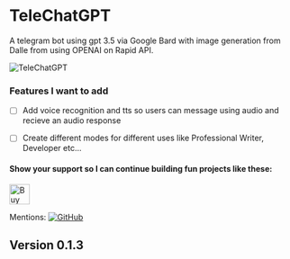 # TeleChatGPT

A telegram bot using gpt 3.5 via Google Bard with image generation from Dalle from using OPENAI on Rapid API.

![TeleChatGPT](https://i.ibb.co/zX3ShVy/IMG-20230515-191340-544.jpg)



### Features I want to add
- [ ] Add voice recognition and tts so users can message using audio and recieve an audio response
- [ ] Create different modes for different uses like Professional Writer, Developer etc...





#### Show your support so I can continue building fun projects like these:
<a href='https://ko-fi.com/W7W1KJXSN' target='_blank'><img height='36' style='border:0px;height:36px;' src='https://storage.ko-fi.com/cdn/kofi2.png?v=3' border='0' alt='Buy Me a Coffee at ko-fi.com' /></a>

Mentions:
[![GitHub](https://img.shields.io/badge/GitHub-acheong08%2FBard-blue?style=flat-square&logo=github)](https://github.com/acheong08/Bard)


## Version 0.1.3


